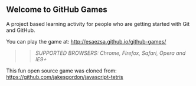 ## Welcome to GitHub Games

A project based learning activity for people who are getting started with Git and GitHub.

You can play the game at: http://esaezsa.github.io/github-games/

>> _*SUPPORTED BROWSERS*: Chrome, Firefox, Safari, Opera and IE9+_

This fun open source game was cloned from: https://github.com/jakesgordon/javascript-tetris
